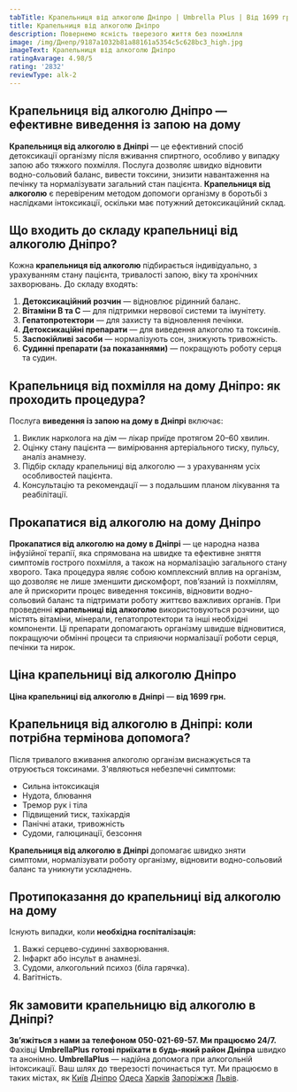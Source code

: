 ```yaml
---
tabTitle: Крапельниця від алкоголю Дніпро | Umbrella Plus | Від 1699 грн
title: Крапельниця від алкоголю Дніпро
description: Повернемо ясність тверезого життя без похмілля
image: /img/Днепр/9187a1032b81a88161a5354c5c628bc3_high.jpg
imageText: Крапельниця від алкоголю Дніпро
ratingAvarage: 4.98/5
rating: '2832'
reviewType: alk-2
---
```


## Крапельниця від алкоголю Дніпро — ефективне виведення із запою на дому

**Крапельниця від алкоголю в Дніпрі** — це ефективний спосіб детоксикації організму після вживання спиртного, особливо у випадку запою або тяжкого похмілля. Послуга дозволяє швидко відновити водно-сольовий баланс, вивести токсини, знизити навантаження на печінку та нормалізувати загальний стан пацієнта. **Крапельниця від алкоголю** є перевіреним методом допомоги організму в боротьбі з наслідками інтоксикації, оскільки має потужний детоксикаційний склад.

## Що входить до складу крапельниці від алкоголю Дніпро?

Кожна **крапельниця від алкоголю** підбирається індивідуально, з урахуванням стану пацієнта, тривалості запою, віку та хронічних захворювань. До складу входять:

1. **Детоксикаційний розчин** — відновлює рідинний баланс.
2. **Вітаміни B та C** — для підтримки нервової системи та імунітету.
3. **Гепатопротектори** — для захисту та відновлення печінки.
4. **Детоксикаційні препарати** — для виведення алкоголю та токсинів.
5. **Заспокійливі засоби** — нормалізують сон, знижують тривожність.
6. **Судинні препарати (за показаннями)** — покращують роботу серця та судин.

## Крапельниця від похмілля на дому Дніпро: як проходить процедура?

Послуга **виведення із запою на дому в Дніпрі** включає:

1. Виклик нарколога на дім — лікар приїде протягом 20–60 хвилин.
2. Оцінку стану пацієнта — вимірювання артеріального тиску, пульсу, аналіз анамнезу.
3. Підбір складу крапельниці від алкоголю — з урахуванням усіх особливостей пацієнта.
4. Консультацію та рекомендації — з подальшим планом лікування та реабілітації.

## Прокапатися від алкоголю на дому Дніпро

**Прокапатися від алкоголю на дому в Дніпрі** — це народна назва інфузійної терапії, яка спрямована на швидке та ефективне зняття симптомів гострого похмілля, а також на нормалізацію загального стану хворого. Така процедура являє собою комплексний вплив на організм, що дозволяє не лише зменшити дискомфорт, пов’язаний із похміллям, але й прискорити процес виведення токсинів, відновити водно-сольовий баланс та підтримати роботу життєво важливих органів. При проведенні **крапельниці від алкоголю** використовуються розчини, що містять вітаміни, мінерали, гепатопротектори та інші необхідні компоненти. Ці препарати допомагають організму швидше відновитися, покращуючи обмінні процеси та сприяючи нормалізації роботи серця, печінки та нирок.

## Ціна крапельниці від алкоголю Дніпро

**Ціна крапельниці від алкоголю в Дніпрі** — **від 1699 грн.**

## Крапельниця від алкоголю в Дніпрі: коли потрібна термінова допомога?

Після тривалого вживання алкоголю організм виснажується та отруюється токсинами. З'являються небезпечні симптоми:

* Сильна інтоксикація
* Нудота, блювання
* Тремор рук і тіла
* Підвищений тиск, тахікардія
* Панічні атаки, тривожність
* Судоми, галюцинації, безсоння

**Крапельниця від алкоголю в Дніпрі** допомагає швидко зняти симптоми, нормалізувати роботу організму, відновити водно-сольовий баланс та уникнути ускладнень.

## Протипоказання до крапельниці від алкоголю на дому

Існують випадки, коли **необхідна госпіталізація:**

1. Важкі серцево-судинні захворювання.
2. Інфаркт або інсульт в анамнезі.
3. Судоми, алкогольний психоз (біла гарячка).
4. Вагітність.

## Як замовити крапельницю від алкоголю в Дніпрі?

**Зв’яжіться з нами за телефоном 050-021-69-57. Ми працюємо 24/7.**
Фахівці **UmbrellaPlus** **готові приїхати в будь-який район Дніпра** швидко та анонімно.
**UmbrellaPlus** — надійна допомога при алкогольній інтоксикації. Ваш шлях до тверезості починається тут.
Ми працюємо в таких містах, як [Київ](https://umbrella-plus.com.ua/uk/kiev/) [Дніпро](https://umbrella-plus.com.ua/uk/dnepr/) [Одеса](https://umbrella-plus.com.ua/uk/lechenie-alc/) [Харків](https://umbrella-plus.com.ua/uk/kharkiv/) [Запоріжжя](https://umbrella-plus.com.ua/uk/zaporozie/) [Львів](https://umbrella-plus.com.ua/uk/lviv/).
